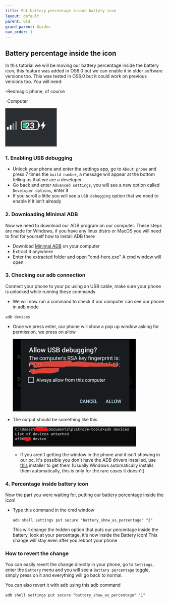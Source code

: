 ```yaml
---
title: Put battery percentage inside battery icon
layout: default
parent: Old
grand_parent: Guides
nav_order: 1
---
```


## Battery percentage inside the icon
In this tutorial we will be moving our battery percentage inside the battery icon, this feature was added in OS8.0 but we can enable it in older software versions too. This was tested in OS6.0 but it could work on previous versions too.
You will need:

-Redmagic phone, of course

-Computer

![](../../img/PercentageInsideBatteryIcon/batteryImg.png)
### 1. Enabling USB debugging 
- Unlock your phone and enter the settings app, go to `About phone` and press 7 times the `build number`, a message will appear at the bottom telling us that we are a developer.
- Go back and enter `Advanced settings`, you will see a new option called `Developer options`, enter it
- If you scroll a little you will see a `USB debugging` option that we need to enable if it isn't already

### 2. Downloading Minimal ADB
Now we need to download our ADB program on our computer. These steps are made for Windows, if you have any linux distro or MacOS you will need to find for yourself how to install ADB there
- Download [Minimal ADB](https://androidfilehost.com/?fid=962187416754459552) on your computer
- Extract it anywhere
- Enter the extracted folder and open "cmd-here.exe"
A cmd window will open

### 3. Checking our adb connection
Connect your phone to your pc using an USB cable, make sure your phone is unlocked while running these commands
- We will now run a command to check if our computer can see our phone in adb mode

 ``adb devices``

- Once we press enter, our phone will show a pop up window asking for permission, we press on allow
	
	![](../../img/PercentageInsideBatteryIcon/usbDebuggingWarning.png)

 - The output should be something like this

	![](../../img/PercentageInsideBatteryIcon/adbOutput.png)

	- If you aren't getting the window in the phone and it isn't showing in our pc, It's possible you don't have the ADB drivers installed, use [this](https://adb.clockworkmod.com/) installer to get them (Usually Windows automatically installs them automatically, this is only for the rare cases it doesn't).

### 4. Percentage inside battery icon
Now the part you were waiting for, putting our battery percentage inside the icon!
- Type this command in the cmd window

	`adb shell settings put secure "battery_show_as_percentage" "2"`

	This will change the hidden option that puts our percentage inside the battery, look at your percentage, it's now inside the Battery icon! This change will stay even after you reboot your phone

### How to revert the change
You can easily revert the change directly in your phone, go to `Settings`, enter the `Battery` menu and you will see a `Battery percentage` toggle, simply press on it and everything will go back to normal.

You can also revert it with adb using this adb command

`adb shell settings put secure "battery_show_as_percentage" "1"`